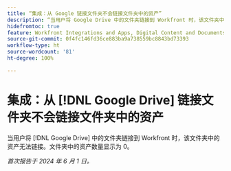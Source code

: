 ```yaml
---
title: “集成：从 Google 链接文件夹不会链接文件夹中的资产”
description: “当用户将 Google Drive 中的文件夹链接到 Workfront 时，该文件夹中的资产无法链接。文件夹中的资产数量显示为 0。”
hidefromtoc: true
feature: Workfront Integrations and Apps, Digital Content and Documents
source-git-commit: 0f4fc146fd36ce883ba9a738559bc8843bd73393
workflow-type: ht
source-wordcount: '81'
ht-degree: 100%

---
```



# 集成：从 [!DNL Google Drive] 链接文件夹不会链接文件夹中的资产

当用户将 [!DNL Google Drive] 中的文件夹链接到 Workfront 时，该文件夹中的资产无法链接。文件夹中的资产数量显示为 0。

_首次报告于 2024 年 6 月 1 日。_
